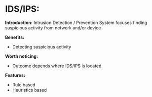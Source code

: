 # IDS/IPS:
**Introduction:** Intrusion Detection / Prevention System focuses finding suspicious activity from network and/or device 

**Benefits:**

- Detecting suspicious activity
 
**Worth noticing:**

- Outcome depends where IDS/IPS is located 


**Features:**

- Rule based
- Heuristics based